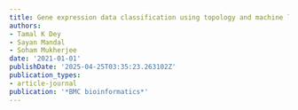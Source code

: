 ```yaml
---
title: Gene expression data classification using topology and machine learning models
authors:
- Tamal K Dey
- Sayan Mandal
- Soham Mukherjee
date: '2021-01-01'
publishDate: '2025-04-25T03:35:23.263102Z'
publication_types:
- article-journal
publication: '*BMC bioinformatics*'
---
```

